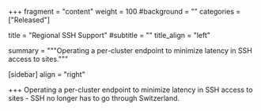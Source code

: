 +++
fragment = "content"
weight = 100
#background = ""
categories = ["Released"]

title = "Regional SSH Support"
#subtitle = ""
title_align = "left"

summary = """Operating a per-cluster endpoint to minimize latency in SSH access to sites."""

[sidebar]
  align = "right"

+++
Operating a per-cluster endpoint to minimize latency in SSH access to sites - SSH no longer has to go through Switzerland.
